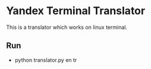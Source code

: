 # Yandex Terminal Translator
  This is a translator which works on linux terminal.
## Run
* python translator.py en tr
